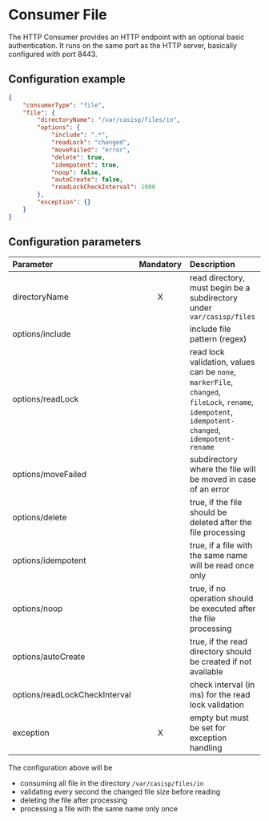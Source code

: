 # Consumer File
The HTTP Consumer provides an HTTP endpoint with an optional basic authentication. It runs on the same port as the HTTP server, basically configured with port 8443.

## Configuration example
````json
{
    "consumerType": "file",
    "file": {
        "directoryName": "/var/casisp/files/in",
        "options": {
            "include": ".*",
            "readLock": "changed",
            "moveFailed": "error",
            "delete": true,
            "idempotent": true,
            "noop": false,
            "autoCreate": false,
            "readLockCheckInterval": 1000
        },
        "exception": {}
    }
}
````
## Configuration parameters
|Parameter|Mandatory|Description|
|:---|:---:|:---|
|directoryName|X|read directory, must begin be a subdirectory under `var/casisp/files`|
|options/include| |include file pattern (regex)|
|options/readLock| |read lock validation, values can be `none`, `markerFile`, `changed`, `fileLock`, `rename`, `idempotent`, `idempotent-changed`, `idempotent-rename`|
|options/moveFailed| |subdirectory where the file will be moved in case of an error|
|options/delete| |true, if the file should be deleted after the file processing|
|options/idempotent| |true, if a file with the same name will be read once only|
|options/noop| |true, if no operation should be executed after the file processing|
|options/autoCreate| |true, if the read directory should be created if not available|
|options/readLockCheckInterval| |check interval (in ms) for the read lock validation|
|exception|X|empty but must be set for exception handling|

The configuration above will be
- consuming all file in the directory `/var/casisp/files/in`
- validating every second the changed file size before reading
- deleting the file after processing
- processing a file with the same name only once
